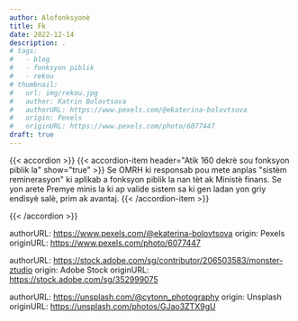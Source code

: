 ```yaml
---
author: Alofonksyonè
title: Fk
date: 2022-12-14
description: .
# tags:
#   - blog
#   - fonksyon piblik
#   - rekou 
# thumbnail:
#   url: img/rekou.jpg
#   author: Katrin Bolovtsova
#   authorURL: https://www.pexels.com/@ekaterina-bolovtsova
#   origin: Pexels
#   originURL: https://www.pexels.com/photo/6077447
draft: true
---
```


{{< accordion >}}
  {{< accordion-item header="Atik 160 dekrè sou fonksyon piblik la" show="true" >}}
  Se OMRH ki responsab pou mete anplas "sistèm reminerasyon" ki aplikab a fonksyon piblik la nan tèt ak Ministè finans. Se yon arete Premye minis la ki ap valide sistem sa ki gen ladan yon griy endisyè salè, prim ak avantaj.
  {{< /accordion-item >}}
  <!-- {{< accordion-item header="Accordion Item #3" >}}
    This is the third item's accordion body.
  {{< /accordion-item >}} -->
{{< /accordion >}}



  authorURL: https://www.pexels.com/@ekaterina-bolovtsova
  origin: Pexels
  originURL: https://www.pexels.com/photo/6077447

  authorURL: https://stock.adobe.com/sg/contributor/206503583/monster-ztudio
  origin: Adobe Stock
  originURL: https://stock.adobe.com/sg/352999075

  authorURL: https://unsplash.com/@cytonn_photography
  origin: Unsplash
  originURL: https://unsplash.com/photos/GJao3ZTX9gU